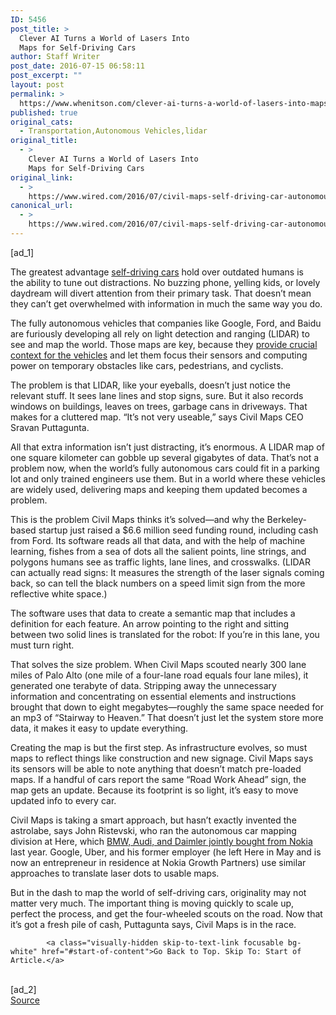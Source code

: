 ```yaml
---
ID: 5456
post_title: >
  Clever AI Turns a World of Lasers Into
  Maps for Self-Driving Cars
author: Staff Writer
post_date: 2016-07-15 06:58:11
post_excerpt: ""
layout: post
permalink: >
  https://www.whenitson.com/clever-ai-turns-a-world-of-lasers-into-maps-for-self-driving-cars/
published: true
original_cats:
  - Transportation,Autonomous Vehicles,lidar
original_title:
  - >
    Clever AI Turns a World of Lasers Into
    Maps for Self-Driving Cars
original_link:
  - >
    https://www.wired.com/2016/07/civil-maps-self-driving-car-autonomous-mapping-lidar/
canonical_url:
  - >
    https://www.wired.com/2016/07/civil-maps-self-driving-car-autonomous-mapping-lidar/
---
```

 [ad_1]
<br><div id=""><p>The greatest advantage <a href="http://www.wired.com/tag/autonomous-vehicles/">self-driving cars</a> hold over outdated humans is the ability to tune out distractions. No buzzing phone, yelling kids, or lovely daydream will divert attention from their primary task. That doesn’t mean they can’t get overwhelmed with information in much the same way you do.</p>
<p>The fully autonomous vehicles that companies like Google, Ford, and Baidu are furiously developing all rely on light detection and ranging (LIDAR) to see and map the world. Those maps are key, because they <a href="http://www.wired.com/2014/12/nokia-here-autonomous-car-maps/">provide crucial context for the vehicles</a> and let them focus their sensors and computing power on temporary obstacles like cars, pedestrians, and cyclists.</p>
<p>The problem is that LIDAR, like your eyeballs, doesn’t just notice the relevant stuff. It sees lane lines and stop signs, sure. But it also records windows on buildings, leaves on trees, garbage cans in driveways. That makes for a cluttered map. “It’s not very useable,” says Civil Maps CEO Sravan Puttagunta.</p>
<!-- Related video widget - small -->



<p>All that extra information isn’t just distracting, it’s enormous. A LIDAR map of one square kilometer can gobble up several gigabytes of data. That’s not a problem now, when the world’s fully autonomous cars could fit in a parking lot and only trained engineers use them. But in a world where these vehicles are widely used, delivering maps and keeping them updated becomes a problem.</p>
<p>This is the problem Civil Maps thinks it’s solved—and why the Berkeley-based startup just raised a $6.6 million seed funding round, including cash from Ford. Its software reads all that data, and with the help of machine learning, fishes from a sea of dots all the salient points, line strings, and polygons humans see as traffic lights, lane lines, and crosswalks. (LIDAR can actually read signs: It measures the strength of the laser signals coming back, so can tell the black numbers on a speed limit sign from the more reflective white space.)</p>
<p>The software uses that data to create a semantic map that includes a definition for each feature. An arrow pointing to the right and sitting between two solid lines is translated for the robot: If you’re in this lane, you must turn right.</p>
<p>That solves the size problem. When Civil Maps scouted nearly 300 lane miles of Palo Alto (one mile of a four-lane road equals four lane miles), it generated one terabyte of data. Stripping away the unnecessary information and concentrating on essential elements and instructions brought that down to eight megabytes—roughly the same space needed for an mp3 of “Stairway to Heaven.” That doesn’t just let the system store more data, it makes it easy to update everything.</p>



<p>Creating the map is but the first step. As infrastructure evolves, so must maps to reflect things like construction and new signage. Civil Maps says its sensors will be able to note anything that doesn’t match pre-loaded maps. If a handful of cars report the same “Road Work Ahead” sign, the map gets an update. Because its footprint is so light, it’s easy to move updated info to every car.</p>
<p>Civil Maps is taking a smart approach, but hasn’t exactly invented the astrolabe, says John Ristevski, who ran the autonomous car mapping division at Here, which <a href="http://www.wired.com/2015/08/bmw-audi-mercedes-just-bought-nokias-mapping-tech/">BMW, Audi, and Daimler jointly bought from Nokia</a> last year. Google, Uber, and his former employer (he left Here in May and is now an entrepreneur in residence at Nokia Growth Partners) use similar approaches to translate laser dots to usable maps. </p>
<p>But in the dash to map the world of self-driving cars, originality may not matter very much. The important thing is moving quickly to scale up, perfect the process, and get the four-wheeled scouts on the road. Now that it’s got a fresh pile of cash, Puttagunta says, Civil Maps is in the race.</p>

			<a class="visually-hidden skip-to-text-link focusable bg-white" href="#start-of-content">Go Back to Top. Skip To: Start of Article.</a>

			
</div>
<br>[ad_2]
<br><a href="https://www.wired.com/2016/07/civil-maps-self-driving-car-autonomous-mapping-lidar/">Source </a>